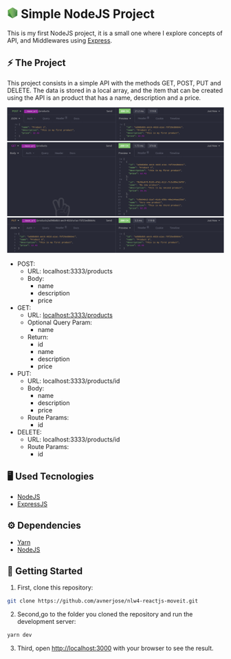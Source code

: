 # <img align="" alt="Terminal" width="25px" src="https://raw.githubusercontent.com/github/explore/80688e429a7d4ef2fca1e82350fe8e3517d3494d/topics/nodejs/nodejs.png" /> Simple NodeJS Project 

This is my first NodeJS project, it is a small one where I explore concepts of API, and Middlewares using [Express](https://expressjs.com/). 

## ⚡️ The Project
This project consists in a simple API with the methods GET, POST, PUT and DELETE. The data is stored in a local array, and the item that can be created using the API is an product that has a name, description and a price. 

<img src="repo/POST.png" />
<img src="repo/GET.png" /> 
<img src="repo/PUT.png" /> 

- POST: 
    - URL: localhost:3333/products
    - Body:
        - name
        - description
        - price
 - GET: 
    - URL: [localhost:3333/products](http://localhost:3333/products)
    - Optional Query Param: 
        - name
    - Return: 
        - id 
        - name
        - description
        - price
- PUT: 
    - URL: localhost:3333/products/id
    - Body:
        - name
        - description
        - price 
    - Route Params: 
        - id
- DELETE: 
    - URL: localhost:3333/products/id
    - Route Params: 
        - id 
   
  
## 🖥️ Used Tecnologies
 - [NodeJS](https://nodejs.org/en/)
 - [ExpressJS](https://expressjs.com/)

## ⚙️ Dependencies
 - [Yarn](https://yarnpkg.com/)
 - [NodeJS](https://nodejs.org/en/)
 
## 🚀️ Getting Started

1. First, clone this repository: 

```bash
git clone https://github.com/avnerjose/nlw4-reactjs-moveit.git
```

2. Second,go to the folder you cloned the repository and run the development server:

```bash
yarn dev
```
3. Third, open [http://localhost:3000](http://localhost:3000) with your browser to see the result.
